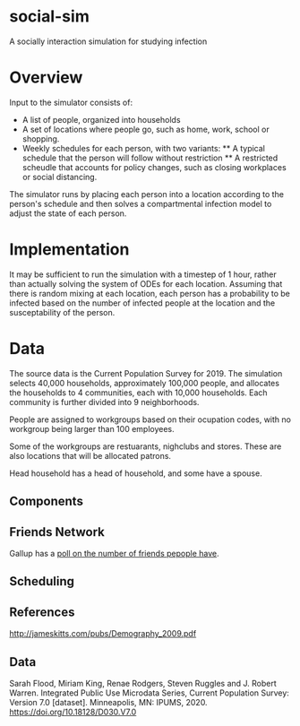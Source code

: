 # social-sim
A socially interaction simulation for studying infection


# Overview

Input to the simulator consists of:

* A list of people, organized into households
* A set of locations where people go, such as home, work, school or shopping. 
* Weekly schedules for each person, with two variants:
** A typical schedule that the person will follow without restriction
** A restricted scheudle that accounts for policy changes, such as closing workplaces or social distancing. 

The simulator runs by placing each person into a location according to the person's schedule and then solves a compartmental infection model to adjust the state of each person. 

# Implementation

It may be sufficient to run the simulation with a timestep of 1 hour, rather than actually solving the system of ODEs for each location. Assuming that there is random mixing at each location, each person has a probability to be infected based on the number of infected people at the location and the susceptability of the person. 

# Data

The source data is the Current Population Survey for 2019. The simulation selects 40,000 households, approximately 100,000 people, and allocates the households to 4 communities, each with 10,000 households. Each community is further divided into 9 neighborhoods. 

People are assigned to workgroups based on their ocupation codes, with no workgroup being larger than 100 employees. 

Some of the workgroups are restuarants, nighclubs and stores. These are also locations that will be allocated patrons. 

Head household has a head of household, and some have a spouse. 

## Components






## Friends Network

Gallup has a [poll on the number of friends pepople have](https://news.gallup.com/poll/10891/americans-satisfied-number-friends-closeness-friendships.aspx).


## Scheduling


## References 

http://jameskitts.com/pubs/Demography_2009.pdf



## Data

Sarah Flood, Miriam King, Renae Rodgers, Steven Ruggles and J. Robert Warren. Integrated Public Use Microdata Series, Current Population Survey: Version 7.0 [dataset]. Minneapolis, MN: IPUMS, 2020. https://doi.org/10.18128/D030.V7.0
